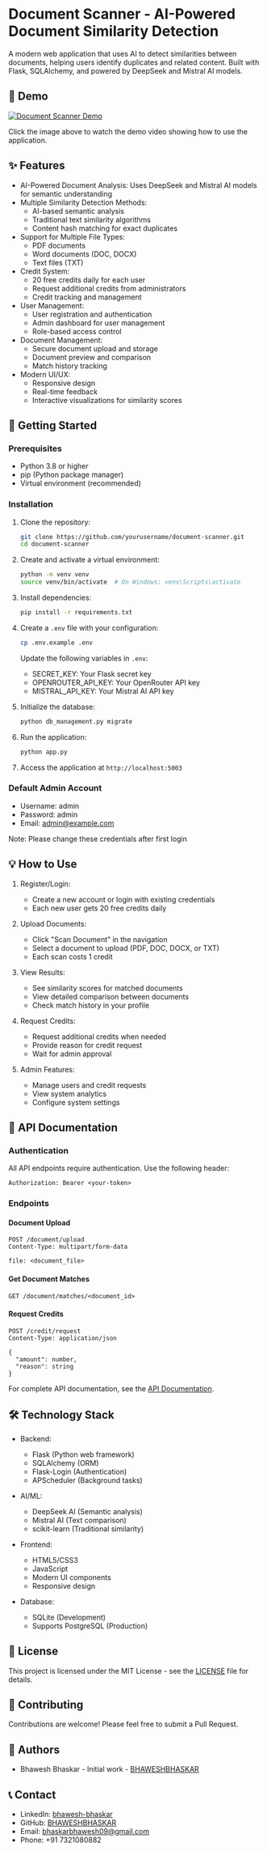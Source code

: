 # Document Scanner - AI-Powered Document Similarity Detection

A modern web application that uses AI to detect similarities between documents, helping users identify duplicates and related content. Built with Flask, SQLAlchemy, and powered by DeepSeek and Mistral AI models.

## 🎥 Demo

[![Document Scanner Demo](screenshots/demo-thumbnail.png)](Screencast%20from%202025-03-06%2001-45-41.mp4)

Click the image above to watch the demo video showing how to use the application.

## ✨ Features

- AI-Powered Document Analysis: Uses DeepSeek and Mistral AI models for semantic understanding
- Multiple Similarity Detection Methods:
  - AI-based semantic analysis
  - Traditional text similarity algorithms
  - Content hash matching for exact duplicates
- Support for Multiple File Types:
  - PDF documents
  - Word documents (DOC, DOCX)
  - Text files (TXT)
- Credit System:
  - 20 free credits daily for each user
  - Request additional credits from administrators
  - Credit tracking and management
- User Management:
  - User registration and authentication
  - Admin dashboard for user management
  - Role-based access control
- Document Management:
  - Secure document upload and storage
  - Document preview and comparison
  - Match history tracking
- Modern UI/UX:
  - Responsive design
  - Real-time feedback
  - Interactive visualizations for similarity scores

## 🚀 Getting Started

### Prerequisites

- Python 3.8 or higher
- pip (Python package manager)
- Virtual environment (recommended)

### Installation

1. Clone the repository:
   ```bash
   git clone https://github.com/yourusername/document-scanner.git
   cd document-scanner
   ```

2. Create and activate a virtual environment:
   ```bash
   python -m venv venv
   source venv/bin/activate  # On Windows: venv\Scripts\activate
   ```

3. Install dependencies:
   ```bash
   pip install -r requirements.txt
   ```

4. Create a `.env` file with your configuration:
   ```bash
   cp .env.example .env
   ```
   Update the following variables in `.env`:
   - SECRET_KEY: Your Flask secret key
   - OPENROUTER_API_KEY: Your OpenRouter API key
   - MISTRAL_API_KEY: Your Mistral AI API key

5. Initialize the database:
   ```bash
   python db_management.py migrate
   ```

6. Run the application:
   ```bash
   python app.py
   ```

7. Access the application at `http://localhost:5003`

### Default Admin Account

- Username: admin
- Password: admin
- Email: admin@example.com

Note: Please change these credentials after first login

## 💡 How to Use

1. Register/Login:
   - Create a new account or login with existing credentials
   - Each new user gets 20 free credits daily

2. Upload Documents:
   - Click "Scan Document" in the navigation
   - Select a document to upload (PDF, DOC, DOCX, or TXT)
   - Each scan costs 1 credit

3. View Results:
   - See similarity scores for matched documents
   - View detailed comparison between documents
   - Check match history in your profile

4. Request Credits:
   - Request additional credits when needed
   - Provide reason for credit request
   - Wait for admin approval

5. Admin Features:
   - Manage users and credit requests
   - View system analytics
   - Configure system settings

## 🔧 API Documentation

### Authentication

All API endpoints require authentication. Use the following header:
```
Authorization: Bearer <your-token>
```

### Endpoints

#### Document Upload
```http
POST /document/upload
Content-Type: multipart/form-data

file: <document_file>
```

#### Get Document Matches
```http
GET /document/matches/<document_id>
```

#### Request Credits
```http
POST /credit/request
Content-Type: application/json

{
  "amount": number,
  "reason": string
}
```

For complete API documentation, see the [API Documentation](docs/API.md).

## 🛠️ Technology Stack

- Backend:
  - Flask (Python web framework)
  - SQLAlchemy (ORM)
  - Flask-Login (Authentication)
  - APScheduler (Background tasks)

- AI/ML:
  - DeepSeek AI (Semantic analysis)
  - Mistral AI (Text comparison)
  - scikit-learn (Traditional similarity)

- Frontend:
  - HTML5/CSS3
  - JavaScript
  - Modern UI components
  - Responsive design

- Database:
  - SQLite (Development)
  - Supports PostgreSQL (Production)

## 📝 License

This project is licensed under the MIT License - see the [LICENSE](LICENSE) file for details.

## 🤝 Contributing

Contributions are welcome! Please feel free to submit a Pull Request.

## 👥 Authors

- Bhawesh Bhaskar - Initial work - [BHAWESHBHASKAR](https://github.com/BHAWESHBHASKAR)

## 📞 Contact

- LinkedIn: [bhawesh-bhaskar](https://www.linkedin.com/in/bhawesh-bhaskar)
- GitHub: [BHAWESHBHASKAR](https://github.com/BHAWESHBHASKAR)
- Email: bhaskarbhawesh09@gmail.com
- Phone: +91 7321080882
